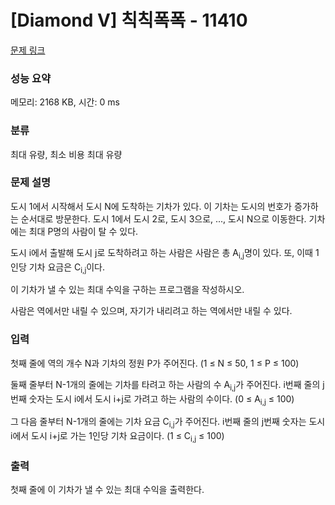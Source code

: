 # [Diamond V] 칙칙폭폭 - 11410 

[문제 링크](https://www.acmicpc.net/problem/11410) 

### 성능 요약

메모리: 2168 KB, 시간: 0 ms

### 분류

최대 유량, 최소 비용 최대 유량

### 문제 설명

<p>도시 1에서 시작해서 도시 N에 도착하는 기차가 있다.  이 기차는 도시의 번호가 증가하는 순서대로 방문한다. 도시 1에서 도시 2로, 도시 3으로, ..., 도시 N으로 이동한다. 기차에는 최대 P명의 사람이 탈 수 있다. </p>

<p>도시 i에서 출발해 도시 j로 도착하려고 하는 사람은 사람은 총 A<sub>i,j</sub>명이 있다. 또, 이때 1인당 기차 요금은 C<sub>i,j</sub>이다.</p>

<p>이 기차가 낼 수 있는 최대 수익을 구하는 프로그램을 작성하시오.</p>

<p>사람은 역에서만 내릴 수 있으며, 자기가 내리려고 하는 역에서만 내릴 수 있다.</p>

### 입력 

 <p>첫째 줄에 역의 개수 N과 기차의 정원 P가 주어진다. (1 ≤ N ≤ 50, 1 ≤ P ≤ 100)</p>

<p>둘째 줄부터 N-1개의 줄에는 기차를 타려고 하는 사람의 수 A<sub>i,j</sub>가 주어진다. i번째 줄의 j번째 숫자는 도시 i에서 도시 i+j로 가려고 하는 사람의 수이다. (0 ≤ A<sub>i,j</sub> ≤ 100)</p>

<p>그 다음 줄부터 N-1개의 줄에는 기차 요금 C<sub>i,j</sub>가 주어진다. i번째 줄의 j번째 숫자는 도시 i에서 도시 i+j로 가는 1인당 기차 요금이다. (1 ≤ C<sub>i,j</sub> ≤ 100)</p>

### 출력 

 <p>첫째 줄에 이 기차가 낼 수 있는 최대 수익을 출력한다.</p>


